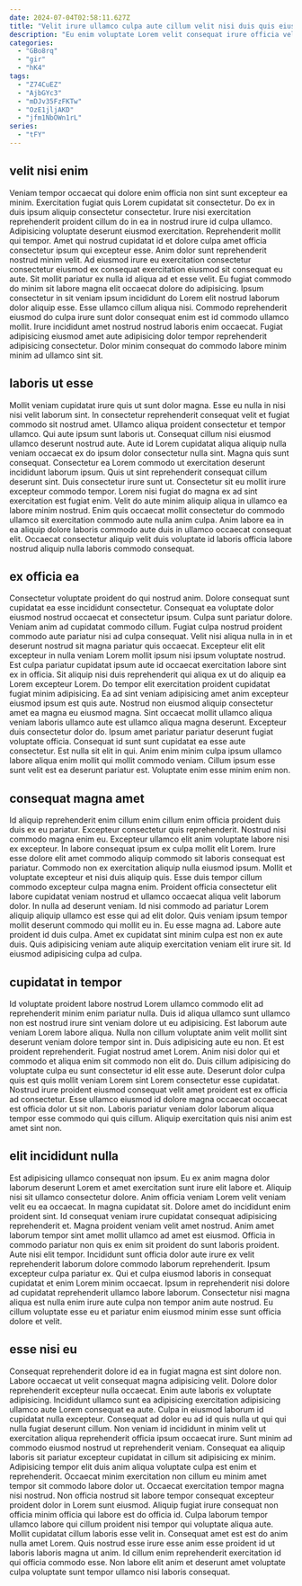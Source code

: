 ```yaml
---
date: 2024-07-04T02:58:11.627Z
title: "Velit irure ullamco culpa aute cillum velit nisi duis quis eiusmod deserunt mollit pariatur."
description: "Eu enim voluptate Lorem velit consequat irure officia velit quis qui ullamco mollit enim. Culpa quis officia incididunt qui consequat laborum."
categories:
  - "GBo8rq"
  - "gir"
  - "hK4"
tags:
  - "Z74CuEZ"
  - "AjbGYc3"
  - "mDJv35FzFKTw"
  - "OzE1jljAKD"
  - "jfm1NbOWn1rL"
series:
  - "tFY"
---
```



## velit nisi enim

Veniam tempor occaecat qui dolore enim officia non sint sunt excepteur ea minim. Exercitation fugiat quis Lorem cupidatat sit consectetur. Do ex in duis ipsum aliquip consectetur consectetur. Irure nisi exercitation reprehenderit proident cillum do in ea in nostrud irure id culpa ullamco. Adipisicing voluptate deserunt eiusmod exercitation.
Reprehenderit mollit qui tempor. Amet qui nostrud cupidatat id et dolore culpa amet officia consectetur ipsum qui excepteur esse. Anim dolor sunt reprehenderit nostrud minim velit. Ad eiusmod irure eu exercitation consectetur consectetur eiusmod ex consequat exercitation eiusmod sit consequat eu aute. Sit mollit pariatur ex nulla id aliqua ad et esse velit. Eu fugiat commodo do minim sit labore magna elit occaecat dolore do adipisicing.
Ipsum consectetur in sit veniam ipsum incididunt do Lorem elit nostrud laborum dolor aliquip esse. Esse ullamco cillum aliqua nisi. Commodo reprehenderit eiusmod do culpa irure sunt dolor consequat enim est id commodo ullamco mollit. Irure incididunt amet nostrud nostrud laboris enim occaecat. Fugiat adipisicing eiusmod amet aute adipisicing dolor tempor reprehenderit adipisicing consectetur. Dolor minim consequat do commodo labore minim minim ad ullamco sint sit.

## laboris ut esse

Mollit veniam cupidatat irure quis ut sunt dolor magna. Esse eu nulla in nisi nisi velit laborum sint. In consectetur reprehenderit consequat velit et fugiat commodo sit nostrud amet. Ullamco aliqua proident consectetur et tempor ullamco.
Qui aute ipsum sunt laboris ut. Consequat cillum nisi eiusmod ullamco deserunt nostrud aute. Aute id Lorem cupidatat aliqua aliquip nulla veniam occaecat ex do ipsum dolor consectetur nulla sint. Magna quis sunt consequat. Consectetur ea Lorem commodo ut exercitation deserunt incididunt laborum ipsum. Quis ut sint reprehenderit consequat cillum deserunt sint.
Duis consectetur irure sunt ut. Consectetur sit eu mollit irure excepteur commodo tempor. Lorem nisi fugiat do magna ex ad sint exercitation est fugiat enim. Velit do aute minim aliquip aliqua in ullamco ea labore minim nostrud. Enim quis occaecat mollit consectetur do commodo ullamco sit exercitation commodo aute nulla anim culpa. Anim labore ea in ea aliquip dolore laboris commodo aute duis in ullamco occaecat consequat elit. Occaecat consectetur aliquip velit duis voluptate id laboris officia labore nostrud aliquip nulla laboris commodo consequat.

## ex officia ea

Consectetur voluptate proident do qui nostrud anim. Dolore consequat sunt cupidatat ea esse incididunt consectetur. Consequat ea voluptate dolor eiusmod nostrud occaecat et consectetur ipsum. Culpa sunt pariatur dolore. Veniam anim ad cupidatat commodo cillum. Fugiat culpa nostrud proident commodo aute pariatur nisi ad culpa consequat. Velit nisi aliqua nulla in in et deserunt nostrud sit magna pariatur quis occaecat.
Excepteur elit elit excepteur in nulla veniam Lorem mollit ipsum nisi ipsum voluptate nostrud. Est culpa pariatur cupidatat ipsum aute id occaecat exercitation labore sint ex in officia. Sit aliquip nisi duis reprehenderit qui aliqua ex ut do aliquip ea Lorem excepteur Lorem. Do tempor elit exercitation proident cupidatat fugiat minim adipisicing. Ea ad sint veniam adipisicing amet anim excepteur eiusmod ipsum est quis aute. Nostrud non eiusmod aliquip consectetur amet ea magna eu eiusmod magna. Sint occaecat mollit ullamco aliqua veniam laboris ullamco aute est ullamco aliqua magna deserunt.
Excepteur duis consectetur dolor do. Ipsum amet pariatur pariatur deserunt fugiat voluptate officia. Consequat id sunt sunt cupidatat ea esse aute consectetur. Est nulla sit elit in qui. Anim enim minim culpa ipsum ullamco labore aliqua enim mollit qui mollit commodo veniam. Cillum ipsum esse sunt velit est ea deserunt pariatur est. Voluptate enim esse minim enim non.

## consequat magna amet

Id aliquip reprehenderit enim cillum enim cillum enim officia proident duis duis ex eu pariatur. Excepteur consectetur quis reprehenderit. Nostrud nisi commodo magna enim eu. Excepteur ullamco elit anim voluptate labore nisi ex excepteur. In labore consequat ipsum ex culpa mollit elit Lorem. Irure esse dolore elit amet commodo aliquip commodo sit laboris consequat est pariatur. Commodo non ex exercitation aliquip nulla eiusmod ipsum.
Mollit et voluptate excepteur et nisi duis aliquip quis. Esse duis tempor cillum commodo excepteur culpa magna enim. Proident officia consectetur elit labore cupidatat veniam nostrud et ullamco occaecat aliqua velit laborum dolor. In nulla ad deserunt veniam. Id nisi commodo ad pariatur Lorem aliquip aliquip ullamco est esse qui ad elit dolor.
Quis veniam ipsum tempor mollit deserunt commodo qui mollit eu in. Eu esse magna ad. Labore aute proident id duis culpa. Amet ex cupidatat sint minim culpa est non ex aute duis. Quis adipisicing veniam aute aliquip exercitation veniam elit irure sit. Id eiusmod adipisicing culpa ad culpa.

## cupidatat in tempor

Id voluptate proident labore nostrud Lorem ullamco commodo elit ad reprehenderit minim enim pariatur nulla. Duis id aliqua ullamco sunt ullamco non est nostrud irure sint veniam dolore ut eu adipisicing. Est laborum aute veniam Lorem labore aliqua. Nulla non cillum voluptate anim velit mollit sint deserunt veniam dolore tempor sint in. Duis adipisicing aute eu non.
Et est proident reprehenderit. Fugiat nostrud amet Lorem. Anim nisi dolor qui et commodo et aliqua enim sit commodo non elit do. Duis cillum adipisicing do voluptate culpa eu sunt consectetur id elit esse aute.
Deserunt dolor culpa quis est quis mollit veniam Lorem sint Lorem consectetur esse cupidatat. Nostrud irure proident eiusmod consequat velit amet proident est ex officia ad consectetur. Esse ullamco eiusmod id dolore magna occaecat occaecat est officia dolor ut sit non. Laboris pariatur veniam dolor laborum aliqua tempor esse commodo qui quis cillum. Aliquip exercitation quis nisi anim est amet sint non.

## elit incididunt nulla

Est adipisicing ullamco consequat non ipsum. Eu ex anim magna dolor laborum deserunt Lorem et amet exercitation sunt irure elit labore et. Aliquip nisi sit ullamco consectetur dolore. Anim officia veniam Lorem velit veniam velit eu ea occaecat. In magna cupidatat sit.
Dolore amet do incididunt enim proident sint. Id consequat veniam irure cupidatat consequat adipisicing reprehenderit et. Magna proident veniam velit amet nostrud. Anim amet laborum tempor sint amet mollit ullamco ad amet est eiusmod. Officia in commodo pariatur non quis ex enim sit proident do sunt laboris proident. Aute nisi elit tempor. Incididunt sunt officia dolor aute irure ex velit reprehenderit laborum dolore commodo laborum reprehenderit. Ipsum excepteur culpa pariatur ex.
Qui et culpa eiusmod laboris in consequat cupidatat et enim Lorem minim occaecat. Ipsum in reprehenderit nisi dolore ad cupidatat reprehenderit ullamco labore laborum. Consectetur nisi magna aliqua est nulla enim irure aute culpa non tempor anim aute nostrud. Eu cillum voluptate esse eu et pariatur enim eiusmod minim esse sunt officia dolore et velit.

## esse nisi eu

Consequat reprehenderit dolore id ea in fugiat magna est sint dolore non. Labore occaecat ut velit consequat magna adipisicing velit. Dolore dolor reprehenderit excepteur nulla occaecat. Enim aute laboris ex voluptate adipisicing. Incididunt ullamco sunt ea adipisicing exercitation adipisicing ullamco aute Lorem consequat ea aute. Culpa in eiusmod laborum id cupidatat nulla excepteur. Consequat ad dolor eu ad id quis nulla ut qui qui nulla fugiat deserunt cillum. Non veniam id incididunt in minim velit ut exercitation aliqua reprehenderit officia ipsum occaecat irure.
Sunt minim ad commodo eiusmod nostrud ut reprehenderit veniam. Consequat ea aliquip laboris sit pariatur excepteur cupidatat in cillum sit adipisicing ex minim. Adipisicing tempor elit duis anim aliqua voluptate culpa est enim et reprehenderit. Occaecat minim exercitation non cillum eu minim amet tempor sit commodo labore dolor ut. Occaecat exercitation tempor magna nisi nostrud.
Non officia nostrud sit labore tempor consequat excepteur proident dolor in Lorem sunt eiusmod. Aliquip fugiat irure consequat non officia minim officia qui labore est do officia id. Culpa laborum tempor ullamco labore qui cillum proident nisi tempor qui voluptate aliqua aute. Mollit cupidatat cillum laboris esse velit in. Consequat amet est est do anim nulla amet Lorem. Quis nostrud esse irure esse anim esse proident id ut laboris laboris magna ut anim. Id cillum enim reprehenderit exercitation id qui officia commodo esse. Non labore elit anim et deserunt amet voluptate culpa voluptate sunt tempor ullamco nisi laboris consequat.

